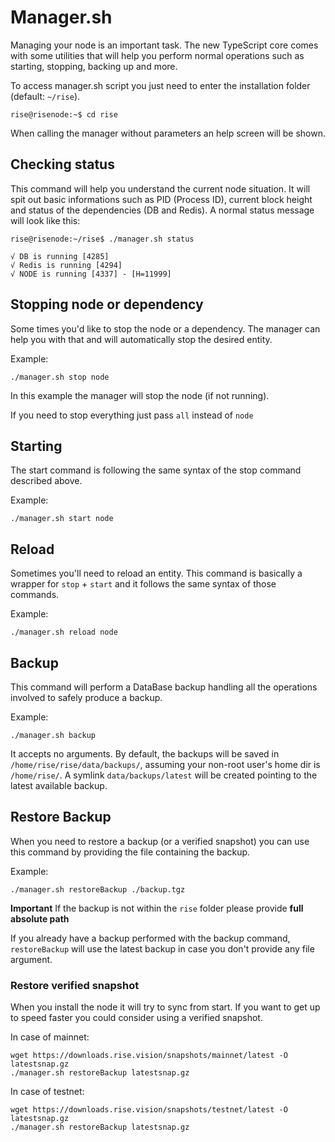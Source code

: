 # Manager.sh

Managing your node is an important task. The new TypeScript core comes with some utilities that will help you perform normal operations such as starting, stopping, backing up and more.

To access manager.sh script you just need to enter the installation folder (default: `~/rise`).

```
rise@risenode:~$ cd rise
```

When calling the manager without parameters an help screen will be shown.

## Checking status

This command will help you understand the current node situation.
It will spit out basic informations such as PID (Process ID), current block height and status of the dependencies (DB and Redis). A normal status message will look like this:

```
rise@risenode:~/rise$ ./manager.sh status

√ DB is running [4285]
√ Redis is running [4294]
√ NODE is running [4337] - [H=11999]
```

## Stopping node or dependency

Some times you'd like to stop the node or a dependency. The manager can help you with that and will automatically stop the desired entity.

Example:

```
./manager.sh stop node
```

In this example the manager will stop the node (if not running).

If you need to stop everything just pass `all` instead of `node`

## Starting

The start command is following the same syntax of the stop command described above. 

Example:

```
./manager.sh start node
```

## Reload

Sometimes you'll need to reload an entity. This command is basically a wrapper for `stop` + `start` and it follows the same syntax of those commands.

Example:

```
./manager.sh reload node
```

## Backup

This command will perform a DataBase backup handling all the operations involved to safely produce a backup.

Example:

```
./manager.sh backup
```

It accepts no arguments. By default, the backups will be saved in `/home/rise/rise/data/backups/`, assuming your non-root user's home dir is `/home/rise/`. A symlink `data/backups/latest` will be created pointing to the latest available backup.

## Restore Backup

When you need to restore a backup (or a verified snapshot) you can use this command by providing the file containing the backup.

Example:

```
./manager.sh restoreBackup ./backup.tgz
```

**Important** If the backup is not within the `rise` folder please provide **full absolute path**

If you already have a backup performed with the backup command, `restoreBackup` will use the latest backup in case you don't provide any file argument.

### Restore verified snapshot

When you install the node it will try to sync from start. If you want to get up to speed faster you could consider using a verified snapshot.

In case of mainnet:

```
wget https://downloads.rise.vision/snapshots/mainnet/latest -O latestsnap.gz
./manager.sh restoreBackup latestsnap.gz
```

In case of testnet:

```
wget https://downloads.rise.vision/snapshots/testnet/latest -O latestsnap.gz
./manager.sh restoreBackup latestsnap.gz
```
